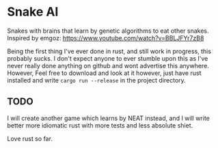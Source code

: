 # Snake AI
Snakes with brains that learn by genetic algorithms to eat other snakes.
Inspired by emgoz: https://www.youtube.com/watch?v=BBLJFYr7zB8

Being the first thing I've ever done in rust, and still work in progress,
this probably sucks. I don't expect anyone to ever stumble upon this as I've
never really done anything on github and wont advertise this anywhere. However,
Feel free to download and look at it however, just have rust installed and
write `cargo run --release` in the project directory.

## TODO
I will create another game which learns by NEAT instead, and I will write
better more idiomatic rust with more tests and less absolute shiet.

Love rust so far.
